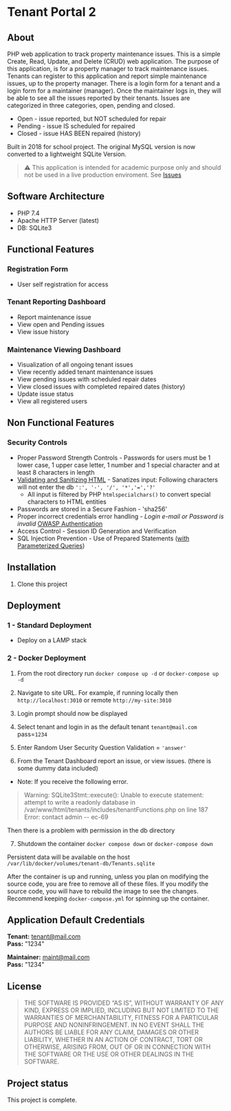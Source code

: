 # Tenant Portal 2

## About

PHP web application to track property maintenance issues. This is a simple Create, Read, Update, and Delete (CRUD) web application. The purpose of this application, is for a property manager to track maintenance issues. Tenants can register to this application and report simple maintenance issues, up to the property manager. There is a login form for a tenant and a login form for a maintainer (manager). Once the maintainer logs in, they will be able to see all the issues reported by their tenants. Issues are categorized in three categories, open, pending and closed. 

- Open - issue reported, but NOT scheduled for repair
- Pending - issue IS scheduled for repaired
- Closed - issue HAS BEEN repaired (history)

Built in 2018 for school project. The original MySQL version is now converted to a lightweight SQLite Version.

> :warning: This application is intended for academic purpose only and should not be used in a live production enviroment. See [Issues](issues.md)

## Software Architecture

- PHP 7.4
- Apache HTTP Server (latest)
- DB: SQLite3 

## Functional Features

### Registration Form

- User self registration for access

### Tenant Reporting Dashboard

- Report maintenance issue
- View open and Pending issues
- View issue history

### Maintenance Viewing Dashboard

- Visualization of all ongoing tenant issues
- View recently added tenant maintenance issues
- View pending issues with scheduled repair dates
- View closed issues with completed repaired dates (history)
- Update issue status
- View all registered users

## Non Functional Features

### Security Controls

- Proper Password Strength Controls - Passwords for users must be 1 lower case, 1 upper case letter, 1 number and 1 special character and at least 8 characters in length
- [Validating and Sanitizing HTML](https://owasp.org/www-project-proactive-controls/v3/en/c5-validate-inputs) - Sanatizes input: Following characters will not enter the db `':', '-', '/', '*','=','?'`
  - All input is filtered by PHP `htmlspecialchars()` to convert special characters to HTML entities
- Passwords are stored in a Secure Fashion - 'sha256'
- Proper incorrect credentials error handling - _Login e-mail or Password is invalid_ [OWASP Authentication](https://cheatsheetseries.owasp.org/cheatsheets/Authentication_Cheat_Sheet.html#authentication-and-error-messages)
- Access Control - Session ID Generation and Verification
- SQL Injection Prevention - Use of Prepared Statements ([with Parameterized Queries](https://www.php.net/manual/en/sqlite3.prepare.php)) 

## Installation

1. Clone this project

## Deployment

### 1 - Standard Deployment

- Deploy on a LAMP stack

### 2 - Docker Deployment

<!-- 
Note about the compose yml file: this line below is saying, use the files from the **CURRENT DIRECTORY** `app` and **MIRROR** them inside the containers `/var/www/html` directory. 

```
volumes:
  - "./app:/var/www/html"
```
YOU MUST have these files locally. **They are NOT INCLUDED IN THE DOCKER IMAGE**

**UPDATE:** This step is no loger required -> From the root directory run `docker build -t tenant-portal-2-php .` 
-->

1. From the root directory run `docker compose up -d` or `docker-compose up -d`

<!--
4. Port into the running container `docker exec -it tenant-portal-2-apache-php-1 bash` 
   - Change ownership to the apache server `chown -R www-data:www-data /var/www/html` # this is apache on ubuntu
   - Check that the changes have taken place `ls -al`
   - Check that the db directory has changed `-rwxr-xr-x. 1 www-data www-data 36864 Apr 22 15:03 Tenants.sqlite`

5. Exit the running container `exit`

6. Shutdown the container `docker compose down` or `docker-compose down`

7. Restart the container `docker compose up -d` or `docker-compose up -d`
-->

2. Navigate to site URL. For example, if running locally then `http://localhost:3010` or remote `http://my-site:3010` 

3. Login prompt should now be displayed 

4. Select tenant and login in as the default tenant `tenant@mail.com` pass=`1234`

5. Enter Random User Security Question Validation = `'answer'`

6. From the Tenant Dashboard report an issue, or view issues. (there is some dummy data included)

- Note: If you receive the following error.

> Warning: SQLite3Stmt::execute(): Unable to execute statement: attempt to write a readonly database in /var/www/html/tenants/includes/tenantFunctions.php on line 187 Error: contact admin -- ec-69

Then there is a problem with permission in the db directory

7. Shutdown the container `docker compose down` or `docker-compose down`

Persistent data will be available on the host `/var/lib/docker/volumes/tenant-db/Tenants.sqlite`

After the container is up and running, unless you plan on modifying the source code, you are free to remove all of these files. If you modify the source code, you will have to rebuild the image to see the changes. Recommend keeping `docker-compose.yml` for spinning up the container.

## Application Default Credentials

**Tenant:** tenant@mail.com  
**Pass:** "1234"

**Maintainer:** maint@mail.com  
**Pass:** "1234"

## License

> THE SOFTWARE IS PROVIDED “AS IS”, WITHOUT WARRANTY OF ANY KIND, EXPRESS OR IMPLIED, INCLUDING BUT NOT LIMITED TO THE WARRANTIES OF MERCHANTABILITY, FITNESS FOR A PARTICULAR PURPOSE AND NONINFRINGEMENT. IN NO EVENT SHALL THE AUTHORS BE LIABLE FOR ANY CLAIM, DAMAGES OR OTHER LIABILITY, WHETHER IN AN ACTION OF CONTRACT, TORT OR OTHERWISE, ARISING FROM, OUT OF OR IN CONNECTION WITH THE SOFTWARE OR THE USE OR OTHER DEALINGS IN THE SOFTWARE.


## Project status

This project is complete.
